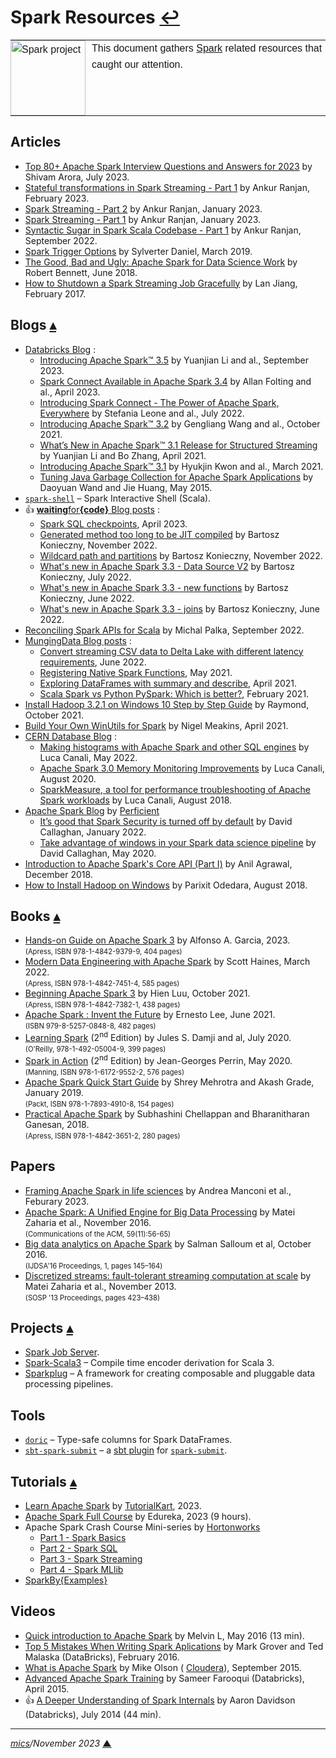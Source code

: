 # <span id="top">Spark Resources</span> <span style="size:30%;"><a href="README.md">↩</a></span>

<table style="font-family:Helvetica,Arial;line-height:1.6;">
  <tr>
  <td style="border:0;padding:0 10px 0 0;min-width:120px;"><a href="https://spark.apache.org/"><img src="https://spark.apache.org/images/spark-logo-trademark.png" width="120" alt="Spark project"/></a></td>
  <td style="border:0;padding:0;vertical-align:text-top;">This document gathers <a href="https://spark.apache.org/" rel="external">Spark</a> related resources that caught our attention.
  </td>
  </tr>
</table>

## <span id="articles">Articles</span>

- [Top 80+ Apache Spark Interview Questions and Answers for 2023][article_arora] by Shivam Arora, July 2023.
- [Stateful transformations in Spark Streaming - Part 1][article_ranjan_stateful1] by Ankur Ranjan, February 2023.
- [Spark Streaming - Part 2][article_ranjan_streaming2] by Ankur Ranjan, January 2023.
- [Spark Streaming - Part 1][article_ranjan_streaming1] by Ankur Ranjan, January 2023.
- [Syntactic Sugar in Spark Scala Codebase - Part 1][article_ranjan_scala1] by Ankur Ranjan, September 2022.
- [Spark Trigger Options][article_daniel] by Sylverter Daniel, March 2019.
- [The Good, Bad and Ugly: Apache Spark for Data Science Work][article_bennett] by Robert Bennett, June 2018.
- [How to Shutdown a Spark Streaming Job Gracefully][article_jiang] by Lan Jiang, February 2017.

## <span id="blogs">Blogs</span> [**&#x25B4;**](#top)

- [Databricks Blog](https://www.databricks.com/blog/) :
  - [Introducing Apache Spark™ 3.5](https://www.databricks.com/blog/introducing-apache-sparktm-35) by Yuanjian Li and al., September 2023.
  - [Spark Connect Available in Apache Spark 3.4](https://www.databricks.com/blog/2023/04/18/spark-connect-available-apache-spark.html) by Allan Folting and al., April 2023.
  - [Introducing Spark Connect - The Power of Apache Spark, Everywhere](https://www.databricks.com/blog/2022/07/07/introducing-spark-connect-the-power-of-apache-spark-everywhere.html) by Stefania Leone and al., July 2022.
  - [Introducing Apache Spark™ 3.2](https://www.databricks.com/blog/2021/10/19/introducing-apache-spark-3-2.html) by Gengliang Wang and al., October 2021.
  - [What’s New in Apache Spark™ 3.1 Release for Structured Streaming](https://www.databricks.com/blog/2021/04/27/whats-new-in-apache-spark-3-1-release-for-structured-streaming.html) by Yuanjian Li and Bo Zhang, April 2021.
  - [Introducing Apache Spark™ 3.1](https://www.databricks.com/blog/2021/03/02/introducing-apache-spark-3-1.html) by Hyukjin Kwon and al., March 2021.
  - [Tuning Java Garbage Collection for Apache Spark Applications](https://www.databricks.com/blog/2015/05/28/tuning-java-garbage-collection-for-spark-applications.html) by Daoyuan Wand and Jie Huang, May 2015.
- [`spark-shell`](http://www.mtitek.com/tutorials/bigdata/spark/spark-shell.php) &ndash; Spark Interactive Shell (Scala).
- &#128077; [**waiting**for<b>{code}</b> Blog posts](https://www.waitingforcode.com/apache-spark-sql) :
  - [Spark SQL checkpoints](https://www.waitingforcode.com/apache-spark-sql/spark-sql-checkpoints/read), April 2023.
  - [Generated method too long to be JIT compiled](https://www.waitingforcode.com/apache-spark-sql/generated-method-too-long-be-jit-compiled/read) by Bartosz Konieczny, November 2022.
  - [Wildcard path and partitions](https://www.waitingforcode.com/apache-spark-sql/wildcard-path-partitions/read) by Bartosz Konieczny, November 2022.
  - [What's new in Apache Spark 3.3 - Data Source V2](https://www.waitingforcode.com/apache-spark-sql/what-new-apache-spark-3.3.0-datasource-v2/read) by Bartosz Konieczny, July 2022.
  - [What's new in Apache Spark 3.3 - new functions](https://www.waitingforcode.com/apache-spark-sql/what-new-apache-spark-3.3-new-functions/read) by Bartosz Konieczny, June 2022.
  - [What's new in Apache Spark 3.3 - joins](https://www.waitingforcode.com/apache-spark-sql/what-new-apache-spark-3.3-joins/read) by Bartosz Konieczny, June 2022.
- [Reconciling Spark APIs for Scala](https://www.virtuslab.com/blog/reconciling-spark-apis-for-scala/) by Michal Palka, September 2022.
- [MungingData Blog posts](https://mungingdata.com/category/apache-spark/) :
  - [Convert streaming CSV data to Delta Lake with different latency requirements](https://mungingdata.com/apache-spark/convert-csv-to-delta-lake-latency-trigger/), June 2022.
  - [Registering Native Spark Functions](https://mungingdata.com/apache-spark/registerfunction-injectfunction/), May 2021.
  - [Exploring DataFrames with summary and describe](https://mungingdata.com/apache-spark/dataframe-summary-describe/), April 2021.
  - [Scala Spark vs Python PySpark: Which is better?](https://mungingdata.com/apache-spark/python-pyspark-scala-which-better/), February 2021.
- [Install Hadoop 3.2.1 on Windows 10 Step by Step Guide][blog_raymond] by Raymond, October 2021.
- [Build Your Own WinUtils for Spark][blog_meakins] by Nigel Meakins, April 2021.
- [CERN Database Blog](https://db-blog.web.cern.ch/blog/) :
  - [Making histograms with Apache Spark and other SQL engines][blog_canali_2022] by Luca Canali, May 2022.
  - [Apache Spark 3.0 Memory Monitoring Improvements][blog_canali_2020] by Luca Canali, August 2020.
  - [SparkMeasure, a tool for performance troubleshooting of Apache Spark workloads][blog_canali_2018] by Luca Canali, August 2018.
- [Apache Spark Blog](https://blogs.perficient.com/tag/apache-spark/) by [Perficient](https://www.perficient.com/)
  - [It’s good that Spark Security is turned off by default](https://blogs.perficient.com/2022/01/11/its-good-that-spark-security-is-turned-off-by-default/) by David Callaghan, January 2022.
  - [Take advantage of windows in your Spark data science pipeline](https://blogs.perficient.com/2020/05/26/take-advantage-of-windows-in-your-spark-data-science-pipeline/) by David Callaghan, May 2020.
- [Introduction to Apache Spark's Core API (Part I)](https://dzone.com/articles/introduction-to-core-api-of-apache-spark) by Anil Agrawal, December 2018.
- [How to Install Hadoop on Windows](https://exitcondition.com/install-hadoop-windows/) by Parixit Odedara, August 2018.

## <span id="books">Books</span> [**&#x25B4;**](#top)

- [Hands-on Guide on Apache Spark 3][book_garcia] by Alfonso A. Garcia, 2023.<br/><span style="font-size:80%;">(Apress, ISBN 978-1-4842-9379-9, 404 pages)</span>
- [Modern Data Engineering with Apache Spark][book_haines] by Scott Haines, March 2022.<br/><span style="font-size:80%;">(Apress, ISBN 978-1-4842-7451-4, 585 pages)</span>
- [Beginning Apache Spark 3][book_luu] by Hien Luu, October 2021.<br/><span style="font-size:80%;">(Apress, ISBN 978-1-4842-7382-1, 438 pages)</span>
- [Apache Spark : Invent the Future][book_lee] by Ernesto Lee, June 2021.<br/><span style="font-size:80%;">(ISBN 979-8-5257-0848-8, 482 pages)</span>
- [Learning Spark][book_damji] (2<sup>nd</sup> Edition) by Jules S. Damji and al, July 2020.<br/><span style="font-size:80%;">(O'Reilly, 978-1-492-05004-9, 399 pages)</span>
- [Spark in Action][book_perrin] (2<sup>nd</sup> Edition) by Jean-Georges Perrin, May 2020.<br/><span style="font-size:80%;">(Manning, ISBN 978-1-6172-9552-2, 576 pages)</span>
- [Apache Spark Quick Start Guide][book_mehrotra] by Shrey Mehrotra and Akash Grade, January 2019.<br/><span style="font-size:80%;">(Packt, ISBN 978-1-7893-4910-8, 154 pages)</span>
- [Practical Apache Spark][book_chellappan] by Subhashini Chellappan and Bharanitharan Ganesan, 2018.<br/><span style="font-size:80%;">(Apress, ISBN 978-1-4842-3651-2, 280 pages)</span>

## <span id="papers">Papers</span>

- [Framing Apache Spark in life sciences](https://www.researchgate.net/publication/368415087_Framing_Apache_Spark_in_life_sciences) by Andrea Manconi et al., Feburary 2023.
- [Apache Spark: A Unified Engine for Big Data Processing](https://cs.stanford.edu/~matei/#publications) by Matei Zaharia et al., November 2016.<br/><span style="font-size:80%;">(Communications of the ACM, 59(11):56-65)</span>
- [Big data analytics on Apache Spark](https://link.springer.com/article/10.1007/s41060-016-0027-9) by Salman Salloum et al, October 2016.<br/><span style="font-size:80%;">(IJDSA'16 Proceedings, 1, pages 145–164)</span>
- [Discretized streams: fault-tolerant streaming computation at scale](https://dl.acm.org/doi/10.1145/2517349.2522737) by Matei Zaharia et al., November 2013.<br/><span style="font-size:80%;">(SOSP '13 Proceedings, pages 423–438)</span>

## <span id="projects">Projects</span> [**&#x25B4;**](#top)

- [Spark Job Server][project_spark_jobserver].
- [Spark-Scala3](https://github.com/vincenzobaz/spark-scala3) &ndash; Compile time encoder derivation for Scala 3.
- [Sparkplug](https://github.com/springnz/sparkplug) &ndash; A framework for creating composable and pluggable data processing pipelines.

## <span id="tools">Tools</span>

- [`doric`](https://github.com/hablapps/doric) &ndash; Type-safe columns for Spark DataFrames.
- [`sbt-spark-submit`](https://index.scala-lang.org/izhangzhihao/sbt-spark-submit) &ndash; a [sbt plugin](https://www.scala-sbt.org/1.x/docs/Plugins.html) for [`spark-submit`](https://spark.apache.org/docs/latest/submitting-applications.html).

## <span id="tutorials">Tutorials</span> [**&#x25B4;**](#top)

- [Learn Apache Spark](https://www.tutorialkart.com/apache-spark-tutorial/) by [TutorialKart](https://www.tutorialkart.com/), 2023.
- [Apache Spark Full Course](https://www.youtube.com/watch?v=xDEzSxlsUpU) by Edureka, 2023 (9 hours).
- Apache Spark Crash Course Mini-series by [Hortonworks]
  - [Part 1 - Spark Basics][tutorial_hortonworks_1]
  - [Part 2 - Spark SQL][tutorial_hortonworks_2]
  - [Part 3 - Spark Streaming][tutorial_hortonworks_3]
  - [Part 4 - Spark MLlib][tutorial_hortonworks_4]
- [SparkBy{Examples}](https://sparkbyexamples.com/)

## <span id="videos">Videos</span>

- [Quick introduction to Apache Spark](https://www.youtube.com/watch?v=TgiBvKcGL24) by Melvin L, May 2016 (13 min).
- [Top 5 Mistakes When Writing Spark Aplications](https://www.youtube.com/watch?v=WyfHUNnMutg) by Mark Grover and Ted Malaska (DataBricks), February 2016.
- [What is Apache Spark](https://www.youtube.com/watch?v=SxAxAhn-BDU) by Mike Olson (
  [Cloudera]), September 2015.
- [Advanced Apache Spark Training](https://www.youtube.com/watch?v=7ooZ4S7Ay6Y) by Sameer Farooqui (Databricks), April 2015.
- &#128077; [A Deeper Understanding of Spark Internals](https://www.youtube.com/watch?v=dmL0N3qfSc8) by Aaron Davidson (Databricks), July 2014 (44 min).

***

*[mics](https://lampwww.epfl.ch/~michelou/)/November 2023* [**&#9650;**](#top)
<span id="bottom">&nbsp;</span>

<!-- link refs -->

[article_arora]: https://www.simplilearn.com/top-apache-spark-interview-questions-and-answers-article
[article_bennett]: https://thenewstack.io/the-good-bad-and-ugly-apache-spark-for-data-science-work/
[article_daniel]: https://www.linkedin.com/pulse/spark-trigger-options-sylvester-daniel
[article_jiang]: https://www.linkedin.com/pulse/how-shutdown-spark-streaming-job-gracefully-lan-jiang
[article_ranjan_scala1]: https://www.linkedin.com/pulse/syntactic-sugar-spark-scala-codebase-part-1-ankur-ranjan
[article_ranjan_stateful1]: https://www.linkedin.com/pulse/stateful-transformations-spark-streaming-part-1-ankur-ranjan
[article_ranjan_streaming2]: https://www.linkedin.com/pulse/spark-streaming-session-2-ankur-ranjan/
[article_ranjan_streaming1]: https://www.linkedin.com/pulse/spark-streaming-part-1-ankur-ranjan
[blog_canali_2022]: https://db-blog.web.cern.ch/node/187
[blog_canali_2020]: https://db-blog.web.cern.ch/blog/luca-canali/2020-08-spark3-memory-monitoring
[blog_canali_2018]: https://db-blog.web.cern.ch/blog/luca-canali/2018-08-sparkmeasure-tool-performance-troubleshooting-apache-spark-workloads
[blog_meakins]: https://pivotalbi.com/build-your-own-winutils-for-spark/
[blog_raymond]: https://kontext.tech/column/hadoop/377/latest-hadoop-321-installation-on-windows-10-step-by-step-guide
[book_chellappan]: https://www.apress.com/gp/book/9781484236512
[book_damji]: https://www.oreilly.com/library/view/learning-spark-2nd/9781492050032/
[book_garcia]: https://www.barnesandnoble.com/w/hands-on-guide-to-apache-spark-3-alfonso-antol-nez-garc-a/1143399121
[book_haines]: https://www.barnesandnoble.com/w/modern-data-engineering-with-apache-spark-scott-haines/1140184133
[book_perrin]: https://www.manning.com/books/spark-in-action-second-edition
[book_lee]: https://www.amazon.com/dp/B097SNB8T6
[book_luu]: https://link.springer.com/book/10.1007/978-1-4842-7383-8
[book_mehrotra]: https://www.packtpub.com/product/apache-spark-quick-start-guide/9781789349108
[cloudera]: https://www.cloudera.com/
[hortonworks]: https://www.youtube.com/@Hortonworks
[project_spark_jobserver]: https://www.gitplanet.com/project/spark-jobserver
[tutorial_hortonworks_1]: https://www.youtube.com/watch?v=4SIZNQ7KZX8 "Part 1 - Spark Basics"
[tutorial_hortonworks_2]: https://www.youtube.com/watch?v=FcAiK2VtPfA "Part 2 - Spark SQL"
[tutorial_hortonworks_3]: https://www.youtube.com/watch?v=KyUlfLNAwRM "Part 3 - Spark Streaming"
[tutorial_hortonworks_4]: https://www.youtube.com/watch?v=C-44fsv5XgE "Part 4 - Spark MLlib"
